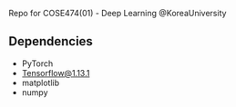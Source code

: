 Repo for COSE474(01) - Deep Learning @KoreaUniversity

## Dependencies
- PyTorch
- Tensorflow@1.13.1
- matplotlib
- numpy